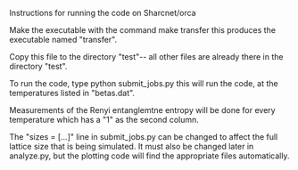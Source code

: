 Instructions for running the code on Sharcnet/orca

Make the executable with the command
    make transfer
this produces the executable named "transfer".

Copy this file to the directory "test"-- all other files are already there in the directory "test".

To run the code, type
    python submit_jobs.py
this will run the code, at the temperatures listed in "betas.dat".

Measurements of the Renyi entanglemtne entropy will be done for every temperature which has a "1" as the second column.

The "sizes = [...]" line in submit_jobs.py can be changed to affect the full lattice size that is being simulated.
It must also be changed later in analyze.py, but the plotting code will find the appropriate files automatically.
